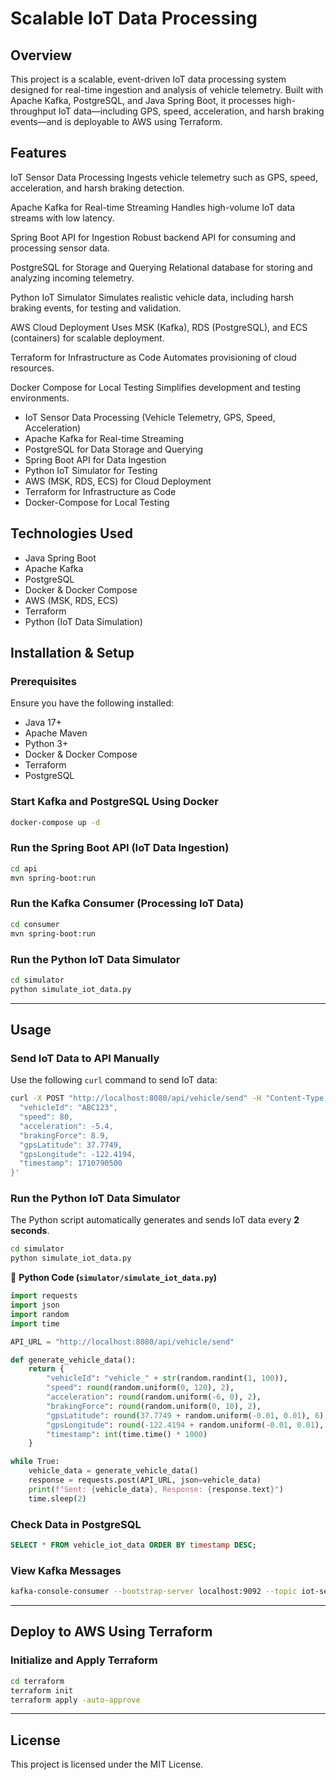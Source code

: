 # **Scalable IoT Data Processing**  
## **Overview**  
This project is a scalable, event-driven IoT data processing system designed for real-time ingestion and analysis of vehicle telemetry. Built with Apache Kafka, PostgreSQL, and Java Spring Boot, it processes high-throughput IoT data—including GPS, speed, acceleration, and harsh braking events—and is deployable to AWS using Terraform.

## **Features**  
IoT Sensor Data Processing
Ingests vehicle telemetry such as GPS, speed, acceleration, and harsh braking detection.

Apache Kafka for Real-time Streaming
Handles high-volume IoT data streams with low latency.

Spring Boot API for Ingestion
Robust backend API for consuming and processing sensor data.

PostgreSQL for Storage and Querying
Relational database for storing and analyzing incoming telemetry.

Python IoT Simulator
Simulates realistic vehicle data, including harsh braking events, for testing and validation.

AWS Cloud Deployment
Uses MSK (Kafka), RDS (PostgreSQL), and ECS (containers) for scalable deployment.

Terraform for Infrastructure as Code
Automates provisioning of cloud resources.

Docker Compose for Local Testing
Simplifies development and testing environments.


- IoT Sensor Data Processing (Vehicle Telemetry, GPS, Speed, Acceleration)  
- Apache Kafka for Real-time Streaming  
- PostgreSQL for Data Storage and Querying  
- Spring Boot API for Data Ingestion  
- Python IoT Simulator for Testing  
- AWS (MSK, RDS, ECS) for Cloud Deployment  
- Terraform for Infrastructure as Code  
- Docker-Compose for Local Testing  

## **Technologies Used**  
- Java Spring Boot  
- Apache Kafka  
- PostgreSQL  
- Docker & Docker Compose  
- AWS (MSK, RDS, ECS)  
- Terraform  
- Python (IoT Data Simulation)  

## **Installation & Setup**  
### **Prerequisites**  
Ensure you have the following installed:  
- Java 17+  
- Apache Maven  
- Python 3+  
- Docker & Docker Compose  
- Terraform  
- PostgreSQL  


### **Start Kafka and PostgreSQL Using Docker**  
```sh
docker-compose up -d
```

### **Run the Spring Boot API (IoT Data Ingestion)**  
```sh
cd api
mvn spring-boot:run
```

### **Run the Kafka Consumer (Processing IoT Data)**  
```sh
cd consumer
mvn spring-boot:run
```

### **Run the Python IoT Data Simulator**  
```sh
cd simulator
python simulate_iot_data.py
```

---

## **Usage**  
### **Send IoT Data to API Manually**  
Use the following `curl` command to send IoT data:  
```sh
curl -X POST "http://localhost:8080/api/vehicle/send" -H "Content-Type: application/json" -d '{
  "vehicleId": "ABC123",
  "speed": 80,
  "acceleration": -5.4,
  "brakingForce": 8.9,
  "gpsLatitude": 37.7749,
  "gpsLongitude": -122.4194,
  "timestamp": 1710790500
}'
```

### **Run the Python IoT Data Simulator**  
The Python script automatically generates and sends IoT data every **2 seconds**.  
```sh
cd simulator
python simulate_iot_data.py
```
📄 **Python Code (`simulator/simulate_iot_data.py`)**
```python
import requests
import json
import random
import time

API_URL = "http://localhost:8080/api/vehicle/send"

def generate_vehicle_data():
    return {
        "vehicleId": "vehicle_" + str(random.randint(1, 100)),
        "speed": round(random.uniform(0, 120), 2),
        "acceleration": round(random.uniform(-6, 0), 2),
        "brakingForce": round(random.uniform(0, 10), 2),
        "gpsLatitude": round(37.7749 + random.uniform(-0.01, 0.01), 6),
        "gpsLongitude": round(-122.4194 + random.uniform(-0.01, 0.01), 6),
        "timestamp": int(time.time() * 1000)
    }

while True:
    vehicle_data = generate_vehicle_data()
    response = requests.post(API_URL, json=vehicle_data)
    print(f"Sent: {vehicle_data}, Response: {response.text}")
    time.sleep(2)
```

### **Check Data in PostgreSQL**  
```sql
SELECT * FROM vehicle_iot_data ORDER BY timestamp DESC;
```

### **View Kafka Messages**  
```sh
kafka-console-consumer --bootstrap-server localhost:9092 --topic iot-sensor-data --from-beginning
```

---

## **Deploy to AWS Using Terraform**  
### **Initialize and Apply Terraform**  
```sh
cd terraform
terraform init
terraform apply -auto-approve
```

---


## **License**  
This project is licensed under the MIT License.  
